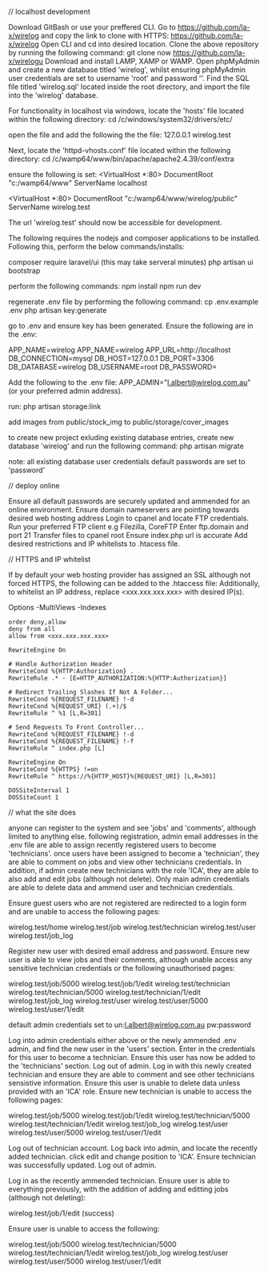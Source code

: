 // localhost development

Download GitBash or use your preffered CLI.
Go to https://github.com/la-x/wirelog and copy the link to clone with HTTPS: https://github.com/la-x/wirelog
Open CLI and cd into desired location.
Clone the above repository by running the following command:
git clone now https://github.com/la-x/wirelogu
Download and install LAMP, XAMP or WAMP.
Open phpMyAdmin and create a new database titled 'wirelog', whilst ensuring phpMyAdmin user credentials are set to username 'root' and password ''.
Find the SQL file titled 'wirelog.sql' located inside the root directory, and import the file into the 'wirelog' database.

For functionality in localhost via windows, locate the 'hosts' file located within the following directory:
cd /c/windows/system32/drivers/etc/

open the file and add the following the the file:
127.0.0.1 wirelog.test

Next, locate the 'httpd-vhosts.conf' file located within the following directory:
cd /c/wamp64/www/bin/apache/apache2.4.39/conf/extra

ensure the following is set:
<VirtualHost *:80>
  DocumentRoot "c:/wamp64/www"
  ServerName localhost
</VirtualHost>

<VirtualHost *:80>
  DocumentRoot "c:/wamp64/www/wirelog/public"
  ServerName wirelog.test
</VirtualHost>

The url 'wirelog.test' should now be accessible for development.

The following requires the nodejs and composer applications to be installed. Following this, perform the below commands/installs:

composer require laravel/ui (this may take serveral minutes)
php artisan ui bootstrap

perform the following commands:
npm install
npm run dev

regenerate .env file by performing the following command:
cp .env.example .env
php artisan key:generate

go to .env and ensure key has been generated.
Ensure the following are in the .env:

APP_NAME=wirelog
APP_NAME=wirelog
APP_URL=http://localhost
DB_CONNECTION=mysql
DB_HOST=127.0.0.1
DB_PORT=3306
DB_DATABASE=wirelog
DB_USERNAME=root
DB_PASSWORD=

Add the following to the .env file:
APP_ADMIN="l.albert@wirelog.com.au" (or your preferred admin address).


run:
php artisan storage:link

add images from public/stock_img to public/storage/cover_images

to create new project exluding existing database entries, create new database 'wirelog' and run the following command:
php artisan migrate

note: all existing database user credentials default passwords are set to 'password'

// deploy online

Ensure all default passwords are securely updated and ammended for an online environment.
Ensure domain nameservers are pointing towards desired web hosting address
Login to cpanel and locate FTP credentials.
Run your preferred FTP client e.g Filezilla, CoreFTP
Enter ftp.domain and port 21
Transfer files to cpanel root
Ensure index.php url is accurate
Add desired restrictions and IP whitelists to .htacess file.

// HTTPS and IP whitelist

If by default your web hosting provider has assigned an SSL although not forced HTTPS, the following can be added to the .htaccess file:
Additionally, to whitelist an IP address, replace <xxx.xxx.xxx.xxx> with desired IP(s).

<IfModule mod_rewrite.c>
    <IfModule mod_negotiation.c>
        Options -MultiViews -Indexes
    </IfModule>
    
    order deny,allow
    deny from all
    allow from <xxx.xxx.xxx.xxx>

    RewriteEngine On

    # Handle Authorization Header
    RewriteCond %{HTTP:Authorization} .
    RewriteRule .* - [E=HTTP_AUTHORIZATION:%{HTTP:Authorization}]

    # Redirect Trailing Slashes If Not A Folder...
    RewriteCond %{REQUEST_FILENAME} !-d
    RewriteCond %{REQUEST_URI} (.+)/$
    RewriteRule ^ %1 [L,R=301]

    # Send Requests To Front Controller...
    RewriteCond %{REQUEST_FILENAME} !-d
    RewriteCond %{REQUEST_FILENAME} !-f
    RewriteRule ^ index.php [L]

    RewriteEngine On
    RewriteCond %{HTTPS} !=on
    RewriteRule ^ https://%{HTTP_HOST}%{REQUEST_URI} [L,R=301]
    
    DOSSiteInterval 1
    DOSSiteCount 1

</IfModule>

// what the site does

anyone can register to the system and see 'jobs' and 'comments', although limited to anything else.
following registration, admin email addresses in the .env file are able to assign recently registered users to become 'technicians'.
once users have been assigned to become a 'technician', they are able to comment on jobs and view other technicians credentials.
In addition, if admin create new technicians with the role 'ICA', they are able to also add and edit jobs (although not delete).
Only main admin credentials are able to delete data and ammend user and technician credentials.

Ensure guest users who are not registered are redirected to a login form and are unable to access the following pages:

wirelog.test/home
wirelog.test/job
wirelog.test/technician
wirelog.test/user
wirelog.test/job_log

Register new user with desired email address and password.
Ensure new user is able to view jobs and their comments, although unable access any sensitive technician credentials or the following unauthorised pages:

wirelog.test/job/5000
wirelog.test/job/1/edit
wirelog.test/technician
wirelog.test/technician/5000
wirelog.test/technician/1/edit
wirelog.test/job_log
wirelog.test/user
wirelog.test/user/5000
wirelog.test/user/1/edit

default admin credentials set to un:l.albert@wirelog.com.au pw:password

Log into admin credentials either above or the newly ammended .env admin, and find the new user in the 'users' section.
Enter in the credentials for this user to become a technician.
Ensure this user has now be added to the 'technicians' section.
Log out of admin.
Log in with this newly created technician and ensure they are able to comment and see other technicians sensistive information.
Ensure this user is unable to delete data unless provided with an 'ICA' role.
Ensure new technician is unable to access the following pages:

wirelog.test/job/5000
wirelog.test/job/1/edit
wirelog.test/technician/5000
wirelog.test/technician/1/edit
wirelog.test/job_log
wirelog.test/user
wirelog.test/user/5000
wirelog.test/user/1/edit

Log out of technician account.
Log back into admin, and locate the recently added technician. click edit and change position to 'ICA'.
Ensure technician was successfully updated.
Log out of admin.

Log in as the recently ammended technician.
Ensure user is able to everything previously, with the addition of adding and editting jobs (although not deleting):

wirelog.test/job/1/edit (success)

Ensure user is unable to access the following:

wirelog.test/job/5000
wirelog.test/technician/5000
wirelog.test/technician/1/edit
wirelog.test/job_log
wirelog.test/user
wirelog.test/user/5000
wirelog.test/user/1/edit